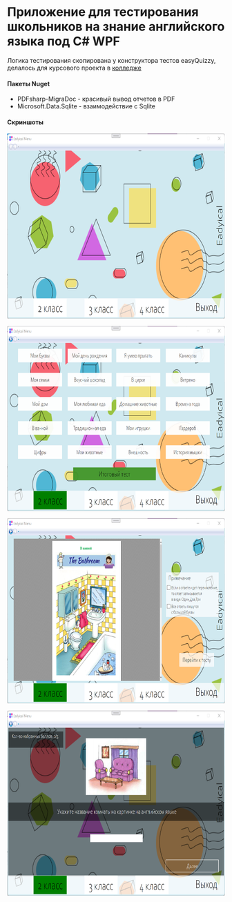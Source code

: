 # Приложение для тестирования школьников на знание английского языка под C# WPF
Логика тестирования скопирована у конструктора тестов easyQuizzy, делалось для курсового проекта в [колледже](https://github.com/GeorgiyDemo/KIP)

#### Пакеты Nuget
- PDFsharp-MigraDoc - красивый вывод отчетов в PDF
- Microsoft.Data.Sqlite - взаимодействие с Sqlite

#### Скриншоты
<p align="center">
    <img src="https://github.com/GeorgiyDemo/TrainingEng/blob/img/img1.png"  width="740" height="429"/>
</p>

<p align="center">
    <img src="https://github.com/GeorgiyDemo/TrainingEng/blob/img/img2.png"  width="740" height="429"/>
</p>

<p align="center">
    <img src="https://github.com/GeorgiyDemo/TrainingEng/blob/img/img3.png"  width="740" height="429"/>
</p>

<p align="center">
    <img src="https://github.com/GeorgiyDemo/TrainingEng/blob/img/img4.png"  width="740" height="429"/>
</p>